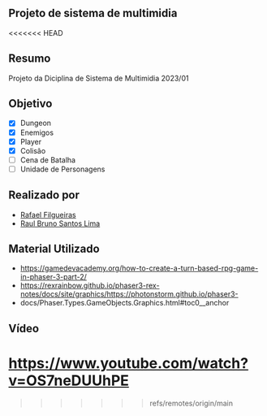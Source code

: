 ## Projeto de sistema de multimidia
<<<<<<< HEAD

## Resumo

Projeto da Diciplina de Sistema de Multimidia 2023/01

## Objetivo

- [X] Dungeon
- [X] Enemigos
- [X] Player
- [X] Colisão
- [ ] Cena de Batalha
- [ ] Unidade de Personagens

## Realizado por

- [Rafael Filgueiras](https://www.linkedin.com/in/rafael-de-paula-filgueiras-1b43781bb/)
- [Raul Bruno Santos Lima](https://www.linkedin.com/in/raul-bruno-santos-lima/)

## Material Utilizado

- https://gamedevacademy.org/how-to-create-a-turn-based-rpg-game-in-phaser-3-part-2/
- https://rexrainbow.github.io/phaser3-rex-notes/docs/site/graphics/https://photonstorm.github.io/phaser3-
- docs/Phaser.Types.GameObjects.Graphics.html#toc0__anchor

## Vídeo

https://www.youtube.com/watch?v=OS7neDUUhPE
=======
>>>>>>> refs/remotes/origin/main
